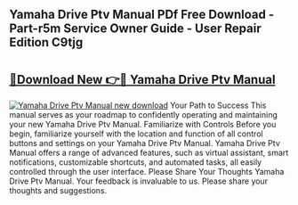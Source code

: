 ## Yamaha Drive Ptv Manual PDf Free Download - Part-r5m Service Owner Guide - User Repair Edition C9tjg

# <h2><a href="http://bc70961.oget.top/?id=Yamaha+Drive+Ptv+Manual">🔗Download New 👉🔴 Yamaha Drive Ptv Manual</a></h2>

[![Yamaha Drive Ptv Manual new download](https://i.imgur.com/5g1atiW.png)](http://bc70961.oget.top/?id=Yamaha+Drive+Ptv+Manual)
Your Path to Success This manual serves as your roadmap to confidently operating and maintaining your new Yamaha Drive Ptv Manual. Familiarize with Controls Before you begin, familiarize yourself with the location and function of all control buttons and settings on your Yamaha Drive Ptv Manual. Yamaha Drive Ptv Manual offers a range of advanced features, such as virtual assistant, smart notifications, customizable shortcuts, and automated tasks, all easily controlled through the user interface. Please Share Your Thoughts Yamaha Drive Ptv Manual. Your feedback is invaluable to us. Please share your thoughts and suggestions.
